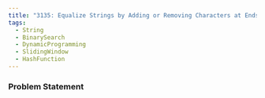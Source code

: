 ```yaml
---
title: "3135: Equalize Strings by Adding or Removing Characters at Ends"
tags:
  - String
  - BinarySearch
  - DynamicProgramming
  - SlidingWindow
  - HashFunction
---
```

### Problem Statement

